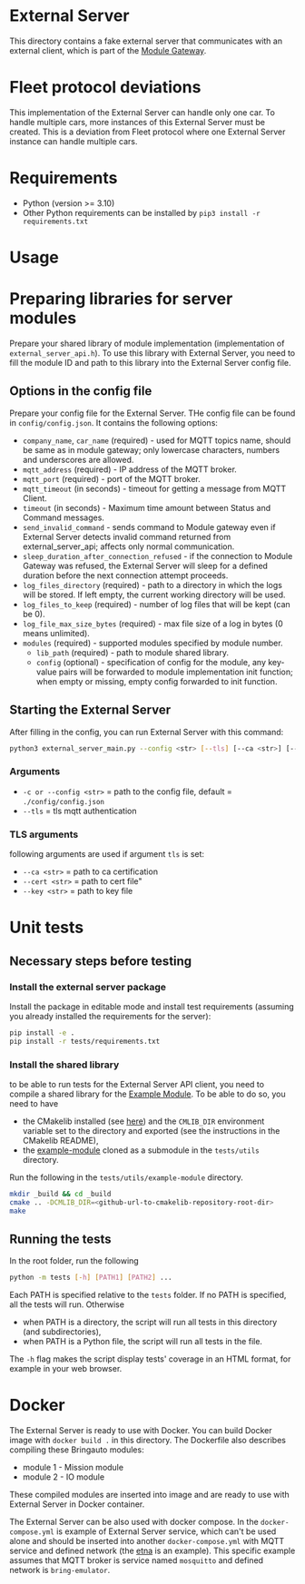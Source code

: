 # External Server

This directory contains a fake external server that communicates with an external client, which is part of the [Module Gateway](https://gitlab.bringauto.com/bring-auto/fleet-protocol-v2/module-gateway).

# Fleet protocol deviations

This implementation of the External Server can handle only one car. To handle multiple cars, more instances of this External Server must be created. This is a deviation from Fleet protocol where one External Server instance can handle multiple cars.

# Requirements

- Python (version >= 3.10)
- Other Python requirements can be installed by `pip3 install -r requirements.txt`

# Usage

# Preparing libraries for server modules

Prepare your shared library of module implementation (implementation of `external_server_api.h`). To use this library with External Server, you need to fill the module ID and path to this library into the External Server config file.

## Options in the config file

Prepare your config file for the External Server. THe config file can be found in `config/config.json`. It contains the following options:

- `company_name`, `car_name` (required) - used for MQTT topics name, should be same as in module gateway; only lowercase characters, numbers and underscores are allowed.
- `mqtt_address` (required) - IP address of the MQTT broker.
- `mqtt_port` (required) - port of the MQTT broker.
- `mqtt_timeout` (in seconds) - timeout for getting a message from MQTT Client.
- `timeout` (in seconds) - Maximum time amount between Status and Command messages.
- `send_invalid_command` - sends command to Module gateway even if External Server detects invalid command returned from external_server_api; affects only normal communication.
- `sleep_duration_after_connection_refused` - if the connection to Module Gateway was refused, the External Server will sleep for a defined duration before the next connection attempt proceeds.
- `log_files_directory` (required) - path to a directory in which the logs will be stored. If left empty, the current working directory will be used.
- `log_files_to_keep` (required) - number of log files that will be kept (can be 0).
- `log_file_max_size_bytes` (required) - max file size of a log in bytes (0 means unlimited).
- `modules` (required) - supported modules specified by module number.
  - `lib_path` (required) - path to module shared library.
  - `config` (optional) - specification of config for the module, any key-value pairs will be forwarded to module implementation init function; when empty or missing, empty config forwarded to init function.

## Starting the External Server

After filling in the config, you can run External Server with this command:

```bash
python3 external_server_main.py --config <str> [--tls] [--ca <str>] [--cert <str>] [--key <str>]
```

### Arguments

- `-c or --config <str>` = path to the config file, default = `./config/config.json`
- `--tls` = tls mqtt authentication

### TLS arguments

following arguments are used if argument `tls` is set:

- `--ca <str>` = path to ca certification
- `--cert <str>` = path to cert file"
- `--key <str>` = path to key file

# Unit tests

## Necessary steps before testing

### Install the external server package

Install the package in editable mode and install test requirements (assuming you already installed the requirements for the server):

```bash
pip install -e .
pip install -r tests/requirements.txt
```

### Install the shared library

to be able to run tests for the External Server API client, you need to compile a shared library for the [Example Module](https://github.com/bringauto/example-module/). To be able to do so, you need to have

- the CMakelib installed (see [here](https://github.com/cmakelib/cmakelib)) and the `CMLIB_DIR` environment variable set to the directory and exported (see the instructions in the CMakelib README),
- the [example-module](https://github.com/bringauto/example-module/) cloned as a submodule in the `tests/utils` directory.

Run the following in the `tests/utils/example-module` directory.

```bash
mkdir _build && cd _build
cmake .. -DCMLIB_DIR=<github-url-to-cmakelib-repository-root-dir>
make
```

## Running the tests

In the root folder, run the following

```bash
python -m tests [-h] [PATH1] [PATH2] ...
```

Each PATH is specified relative to the `tests` folder. If no PATH is specified, all the tests will run. Otherwise

- when PATH is a directory, the script will run all tests in this directory (and subdirectories),
- when PATH is a Python file, the script will run all tests in the file.

The `-h` flag makes the script display tests' coverage in an HTML format, for example in your web browser.

# Docker

The External Server is ready to use with Docker. You can build Docker image with `docker build .` in this directory. The Dockerfile also describes compiling these Bringauto modules:

- module 1 - Mission module
- module 2 - IO module

These compiled modules are inserted into image and are ready to use with External Server in Docker container.

The External Server can be also used with docker compose. In the `docker-compose.yml` is example of External Server service, which can't be used alone and should be inserted into another `docker-compose.yml` with MQTT service and defined network (the [etna](https://github.com/bringauto/etna) is an example). This specific example assumes that MQTT broker is service named `mosquitto` and defined network is `bring-emulator`.
